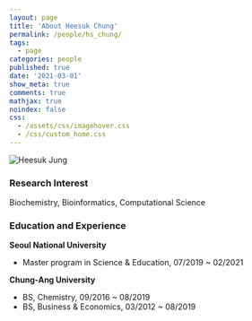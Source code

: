 ```yaml
---
layout: page
title: 'About Heesuk Chung'
permalink: /people/hs_chung/
tags:
  - page
categories: people
published: true
date: '2021-03-01'
show_meta: true
comments: true
mathjax: true
noindex: false
css:
  - /assets/css/imagehover.css
  - /css/custom_home.css
---
```


<div class="row">
<div class="col"><div class="holder smooth">
    <img src="{{ site.url }}/assets/img/people/hs_jung.jpg" alt="Heesuk Jung" />
</div></div>
</div>

### Research Interest
Biochemistry, Bioinformatics, Computational Science

### Education and Experience

**Seoul National University**
- Master program in Science & Education, 07/2019 ~ 02/2021

**Chung-Ang University**
- BS, Chemistry, 09/2016 ~ 08/2019
- BS, Business & Economics, 03/2012 ~ 08/2019



